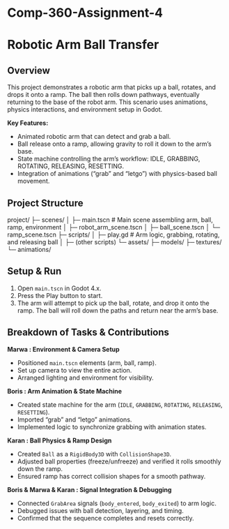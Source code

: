 # Comp-360-Assignment-4

# Robotic Arm Ball Transfer

## Overview
This project demonstrates a robotic arm that picks up a ball, rotates, and drops it onto a ramp. The ball then rolls down pathways, eventually returning to the base of the robot arm. This scenario uses animations, physics interactions, and environment setup in Godot.

**Key Features:**
- Animated robotic arm that can detect and grab a ball.
- Ball release onto a ramp, allowing gravity to roll it down to the arm’s base.
- State machine controlling the arm’s workflow: IDLE, GRABBING, ROTATING, RELEASING, RESETTING.
- Integration of animations (“grab” and “letgo”) with physics-based ball movement.

## Project Structure

project/
├─ scenes/
│  ├─ main.tscn           # Main scene assembling arm, ball, ramp, environment
│  ├─ robot_arm_scene.tscn
│  ├─ ball_scene.tscn
│  └─ ramp_scene.tscn
├─ scripts/
│  ├─ play.gd             # Arm logic, grabbing, rotating, and releasing ball
│  ├─ (other scripts)
└─ assets/
├─ models/
├─ textures/
└─ animations/

## Setup & Run
1. Open `main.tscn` in Godot 4.x.
2. Press the Play button to start.
3. The arm will attempt to pick up the ball, rotate, and drop it onto the ramp. The ball will roll down the paths and return near the arm’s base.

## Breakdown of Tasks & Contributions

**Marwa : Environment & Camera Setup**
- Positioned `main.tscn` elements (arm, ball, ramp).
- Set up camera to view the entire action.
- Arranged lighting and environment for visibility.

**Boris : Arm Animation & State Machine**
- Created state machine for the arm (`IDLE`, `GRABBING`, `ROTATING`, `RELEASING`, `RESETTING`).
- Imported “grab” and “letgo” animations.
- Implemented logic to synchronize grabbing with animation states.

**Karan : Ball Physics & Ramp Design**
- Created `Ball` as a `RigidBody3D` with `CollisionShape3D`.
- Adjusted ball properties (freeze/unfreeze) and verified it rolls smoothly down the ramp.
- Ensured ramp has correct collision shapes for a smooth pathway.

**Boris & Marwa & Karan : Signal Integration & Debugging**
- Connected `GrabArea` signals (`body_entered`, `body_exited`) to arm logic.
- Debugged issues with ball detection, layering, and timing.
- Confirmed that the sequence completes and resets correctly.
